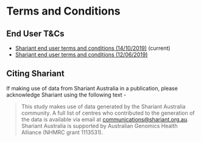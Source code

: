 # Terms and Conditions

## End User T&Cs

* <a href="../pdf/End User Terms_Australian Genomics_Shariant_updated 14 Oct 2019 pdf.pdf">Shariant end user terms and conditions (14/10/2019)</a> (current)
* <a href="../pdf/End User Terms_Australian Genomics_Shariant_12 June 2019 FINAL.pdf">Shariant end user terms and conditions (12/06/2019)</a>

## Citing Shariant

If making use of data from Shariant Australia in a publication, please acknowledge Shariant using the following text -

> This study makes use of data generated by the Shariant Australia community. A full list of centres who contributed to the generation of the data is available via email at communications@shariant.org.au. Shariant Australia is supported by Australian Genomics Health Alliance (NHMRC grant 1113531).
